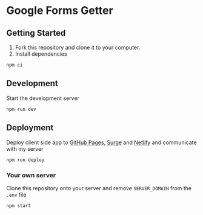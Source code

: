 # Google Forms Getter

## Getting Started

1. Fork this repository and clone it to your computer.
2. Install dependencies

```shell
npm ci
```

## Development

Start the development server

```shell
npm run dev
```

## Deployment

Deploy client side app to [GitHub Pages](https://pages.github.com),
[Surge](https://surge.sh) and [Netlify](https://netlify.com) and communicate
with my server

```shell
npm run deploy
```

### Your own server

Clone this repository onto your server and remove `SERVER_DOMAIN` from the
`.env` file

```shell
npm start
```
